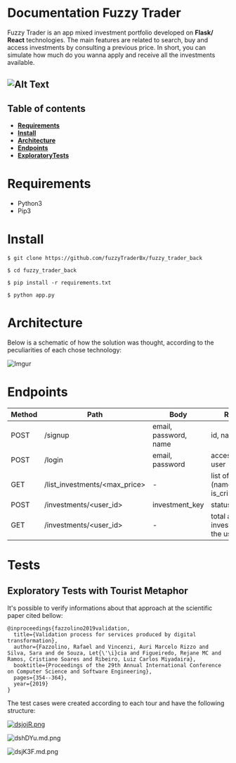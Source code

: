 # Documentation Fuzzy Trader

Fuzzy Trader is an app mixed investment portfolio developed on **Flask/ React** technologies. The main features are related to search, buy and access investments by consulting a previous price. In short, you can simulate how much do you wanna apply and receive all the investments available.  

![Alt Text](https://media.giphy.com/media/SVs1myKhQKNQmG5RK5/giphy.gif)
 -
 ## Table of contents
 * **[Requirements](#requirements)**
 * **[Install](#install)**
* **[Architecture](#architecture)**
* **[Endpoints](#endpoints)**
* **[ExploratoryTests](#tests)**

# Requirements

 - Python3
 - Pip3

# Install

```
$ git clone https://github.com/fuzzyTraderBx/fuzzy_trader_back
```
```
$ cd fuzzy_trader_back
```
```
$ pip install -r requirements.txt
```
```
$ python app.py
```

# Architecture

Below is a schematic of how the solution was thought, according to the peculiarities of each chose technology:

![Imgur](https://i.imgur.com/YwotRxs.png)


# Endpoints
|Method| Path | Body | Response |
|--|--|--|--|
| POST | /signup |  email, password, name | id, name, email
| POST | /login |  email, password | access_token, user
| GET | /list_investments/<max_price> | - | list of investments (name, value, is_criptocurrency) |
| POST | /investments/<user_id> | investment_key | status code |
| GET | /investments/<user_id> | - | total and list of investments of the user |

# Tests
## Exploratory Tests with Tourist Metaphor

It's possible to verify informations about that approach at the scientific paper cited bellow: 

```
@inproceedings{fazzolino2019validation,
  title={Validation process for services produced by digital transformation},
  author={Fazzolino, Rafael and Vincenzi, Auri Marcelo Rizzo and Silva, Sara and de Souza, Let{\'\i}cia and Figueiredo, Rejane MC and Ramos, Cristiane Soares and Ribeiro, Luiz Carlos Miyadaira},
  booktitle={Proceedings of the 29th Annual International Conference on Computer Science and Software Engineering},
  pages={354--364},
  year={2019}
}

```

The test cases were created according to each tour and have the following structure:

[![dsjojR.png](https://iili.io/dsjojR.png)](https://freeimage.host/br)

![dshDYu.md.png](https://iili.io/dshDYu.md.png)

![dsjK3F.md.png](https://iili.io/dsjK3F.md.png)
